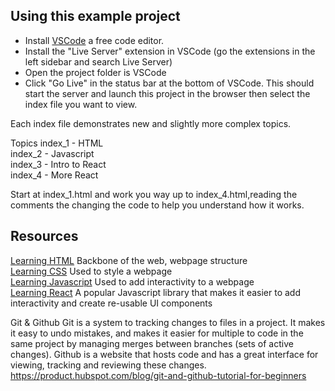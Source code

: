 ## Using this example project

- Install [VSCode](https://code.visualstudio.com/) a free code editor.
- Install the "Live Server" extension in VSCode (go the extensions in the left sidebar and search Live Server)
- Open the project folder is VSCode
- Click "Go Live" in the status bar at the bottom of VSCode. This should start the server and launch this project in the browser then select the index file you want to view.

Each index file demonstrates new and slightly more complex topics.

Topics
index_1 - HTML  
index_2 - Javascript  
index_3 - Intro to React  
index_4 - More React

Start at index_1.html and work you way up to index_4.html,reading the comments the changing the code to help you understand how it works.

## Resources

[Learning HTML](https://www.w3schools.com/html/) Backbone of the web, webpage structure  
[Learning CSS](https://www.w3schools.com/css/) Used to style a webpage  
[Learning Javascript](https://www.w3schools.com/js/) Used to add interactivity to a webpage  
[Learning React](https://reactjs.org/docs/getting-started.html) A popular Javascript library that makes it easier to add interactivity and create re-usable UI components

Git & Github
Git is a system to tracking changes to files in a project. It makes it easy to undo mistakes, and makes it easier for multiple to code in the same project by managing merges between branches (sets of active changes). Github is a website that hosts code and has a great interface for viewing, tracking and reviewing these changes.
https://product.hubspot.com/blog/git-and-github-tutorial-for-beginners
